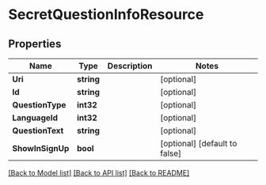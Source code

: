 # SecretQuestionInfoResource

## Properties
Name | Type | Description | Notes
------------ | ------------- | ------------- | -------------
**Uri** | **string** |  | [optional] 
**Id** | **string** |  | [optional] 
**QuestionType** | **int32** |  | [optional] 
**LanguageId** | **int32** |  | [optional] 
**QuestionText** | **string** |  | [optional] 
**ShowInSignUp** | **bool** |  | [optional] [default to false]

[[Back to Model list]](../README.md#documentation-for-models) [[Back to API list]](../README.md#documentation-for-api-endpoints) [[Back to README]](../README.md)


